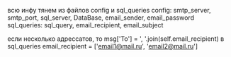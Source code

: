 всю инфу тянем из файлов config и sql_queries
config: smtp_server, smtp_port, sql_server, DataBase, email_sender, email_password
sql_queries: sql_query, email_recipient, email_subject



если несколько адрессатов, то msg['To'] = ', '.join(self.email_recipient)
в sql_queries email_recipient = ['email1@mail.ru', 'email2@mail.ru']
